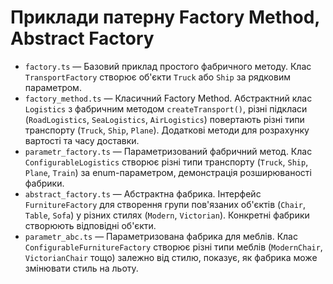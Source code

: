 # Приклади патерну Factory Method, Abstract Factory

- `factory.ts` — Базовий приклад простого фабричного методу. Клас `TransportFactory` створює об'єкти `Truck` або `Ship` за рядковим параметром.
- `factory_method.ts` — Класичний Factory Method. Абстрактний клас `Logistics` з фабричним методом `createTransport()`, різні підкласи (`RoadLogistics`, `SeaLogistics`, `AirLogistics`) повертають різні типи транспорту (`Truck`, `Ship`, `Plane`). Додаткові методи для розрахунку вартості та часу доставки.
- `parametr_factory.ts` — Параметризований фабричний метод. Клас `ConfigurableLogistics` створює різні типи транспорту (`Truck`, `Ship`, `Plane`, `Train`) за enum-параметром, демонстрація розширюваності фабрики.
- `abstract_factory.ts` — Абстрактна фабрика. Інтерфейс `FurnitureFactory` для створення групи пов'язаних об'єктів (`Chair`, `Table`, `Sofa`) у різних стилях (`Modern`, `Victorian`). Конкретні фабрики створюють відповідні об'єкти.
- `parametr_abc.ts` — Параметризована фабрика для меблів. Клас `ConfigurableFurnitureFactory` створює різні типи меблів (`ModernChair`, `VictorianChair` тощо) залежно від стилю, показує, як фабрика може змінювати стиль на льоту.
